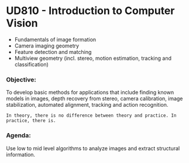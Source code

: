 # UD810 - Introduction to Computer Vision

- Fundamentals of image formation
- Camera imaging geometry
- Feature detection and matching
- Multiview geometry (incl. stereo, motion estimation, tracking and classification)

### Objective:

To develop basic methods for applications that include finding known models in images, depth recovery from stereo, camera calibration, image stabilization, automated alignment, tracking and action recognition.

```blockquote
In theory, there is no difference between theory and practice. In practice, there is.
```

### Agenda:

Use low to mid level algorithms to analyze images and extract structural information.
